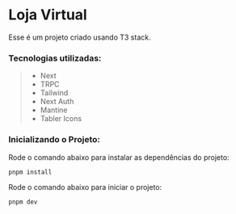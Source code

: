 # Loja Virtual

Esse é um projeto criado usando T3 stack.

### Tecnologias utilizadas:

> - Next
> - TRPC
> - Tailwind
> - Next Auth
> - Mantine
> - Tabler Icons

### Inicializando o Projeto:

Rode o comando abaixo para instalar as dependências do projeto:

```bash
pnpm install
```

Rode o comando abaixo para iniciar o projeto:

```bash
pnpm dev
```
